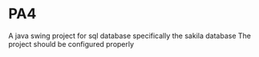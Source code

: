 # PA4
A java swing project for sql database specifically the sakila database
The project should be configured properly
